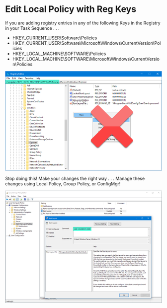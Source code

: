 # Edit Local Policy with Reg Keys

If you are adding registry entries in any of the following Keys in the Registry in your Task Sequence . . . 

* HKEY\_CURRENT\_USER\Software\Policies
* HKEY\_CURRENT\_USER\Software\Microsoft\Windows\CurrentVersion\Policies
* HKEY\_LOCAL\_MACHINE\SOFTWARE\Policies
* HKEY\_LOCAL\_MACHINE\SOFTWARE\Microsoft\Windows\CurrentVersion\Policies

![](../../../../.gitbook/assets/2018-08-18_2-30-23.png)

Stop doing this!  Make your changes the right way . . . Manage these changes using Local Policy, Group Policy, or ConfigMgr!

![](../../../../.gitbook/assets/2018-08-18_2-46-33.png)

